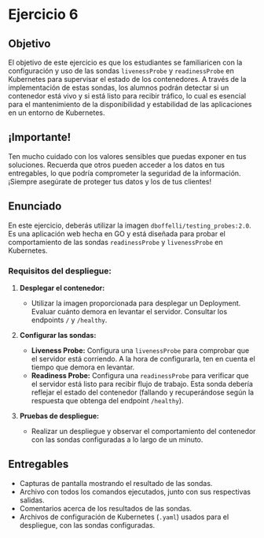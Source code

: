 # Ejercicio 6

## Objetivo

El objetivo de este ejercicio es que los estudiantes se familiaricen con la configuración y uso de las sondas `livenessProbe` y `readinessProbe` en Kubernetes para supervisar el estado de los contenedores. A través de la implementación de estas sondas, los alumnos podrán detectar si un contenedor está vivo y si está listo para recibir tráfico, lo cual es esencial para el mantenimiento de la disponibilidad y estabilidad de las aplicaciones en un entorno de Kubernetes.

## ¡Importante!

Ten mucho cuidado con los valores sensibles que puedas exponer en tus soluciones. Recuerda que otros pueden acceder a los datos en tus entregables, lo que podría comprometer la seguridad de la información. ¡Siempre asegúrate de proteger tus datos y los de tus clientes!

## Enunciado

En este ejercicio, deberás utilizar la imagen `dboffelli/testing_probes:2.0`. Es una aplicación web hecha en GO y está diseñada para probar el comportamiento de las sondas `readinessProbe` y `livenessProbe` en Kubernetes. 

### Requisitos del despliegue:

1. **Desplegar el contenedor:**
   - Utilizar la imagen proporcionada para desplegar un Deployment. Evaluar cuánto demora en levantar el servidor. Consultar los endpoints `/` y `/healthy`.

2. **Configurar las sondas:**
   - **Liveness Probe:** Configura una `livenessProbe` para comprobar que el servidor está corriendo. A la hora de configurarla, ten en cuenta el tiempo que demora en levantar.
   - **Readiness Probe:** Configura una `readinessProbe` para verificar que el servidor está listo para recibir flujo de trabajo. Esta sonda debería reflejar el estado del contenedor (fallando y recuperándose según la respuesta que obtenga del endpoint `/healthy`).

3. **Pruebas de despliegue:**
   - Realizar un despliegue y observar el comportamiento del contenedor con las sondas configuradas a lo largo de un minuto.

## Entregables

- Capturas de pantalla mostrando el resultado de las sondas.
- Archivo con todos los comandos ejecutados, junto con sus respectivas salidas.
- Comentarios acerca de los resultados de las sondas.
- Archivos de configuración de Kubernetes (`.yaml`) usados para el despliegue, con las sondas configuradas.
